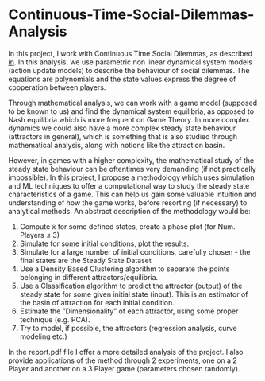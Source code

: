 # Continuous-Time-Social-Dilemmas-Analysis

In this project, I work with Continuous Time Social Dilemmas, as described [in](https://github.com/thanasiskehagias/MyPapers/blob/main/books/2022Kehagias.pdf). In this analysis, we use parametric non linear dynamical system models (action update models) to describe the behaviour of social dilemmas. The equations are polynomials and the state values express the degree of cooperation between players.

Through mathematical analysis, we can work with a game model (supposed to be known to us) and find the dynamical system equilibria, as opposed to Nash equilibria which is more frequent on Game Theory. In more complex dynamics we could also have a more complex steady state behaviour (attractors in general), which is something that is also studied through mathematical analysis, along with notions like the attraction basin.

However, in games with a higher complexity, the mathematical study of the steady state behaviour can be oftentimes very demanding (if not practically impossible). In this project, I propose a methodology which uses simulation and ML techniques to offer a computational way to study the steady state characteristics of a game. This can help us gain some valuable intuition and understanding of how the game works, before resorting (if necessary) to analytical methods. An abstract description of the methodology would be:

1. Compute ẋ for some defined states, create a phase plot (for Num. Players ≤ 3)
2. Simulate for some initial conditions, plot the results.
3. Simulate for a large number of initial conditions, carefully chosen - the final states are the Steady State Dataset
4. Use a Density Based Clustering algorithm to separate the points belonging in different attractors/equilibria.
5. Use a Classification algorithm to predict the attractor (output) of the steady state for some given initial state (input). This is an estimator of the basin of attraction for each initial condition.
6. Estimate the ”Dimensionality” of each attractor, using some proper technique (e.g. PCA).
7. Try to model, if possible, the attractors (regression analysis, curve modeling etc.)

In the report.pdf file I offer a more detailed analysis of the project. I also provide applications of the method through 2 experiments, one on a 2 Player and another on a 3 Player game (parameters chosen randomly).  
